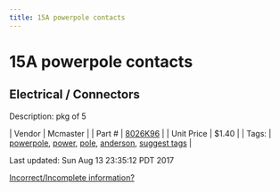 ```yaml
---
title: 15A powerpole contacts
---
```


# 15A powerpole contacts
## Electrical / Connectors
Description: 	pkg of 5 

| Vendor | Mcmaster | 
| Part # | [8026K96](https://www.mcmaster.com/#8026K96) | 
| Unit Price | $1.40 | 
| Tags: | [powerpole](https://jgermita.github.io/frc-parts/search/?q=powerpole), [power](https://jgermita.github.io/frc-parts/search/?q=power), [pole](https://jgermita.github.io/frc-parts/search/?q=pole), [anderson](https://jgermita.github.io/frc-parts/search/?q=anderson), [suggest tags](https://docs.google.com/forms/d/e/1FAIpQLSeWyY8v3RgOty-MyWmh9U0iivNYN_molChYyS-0U-o-kOAv_g/viewform) | 

Last updated: Sun Aug 13 23:35:12 PDT 2017

 [Incorrect/Incomplete information?](https://docs.google.com/forms/d/e/1FAIpQLSeWyY8v3RgOty-MyWmh9U0iivNYN_molChYyS-0U-o-kOAv_g/viewform)
